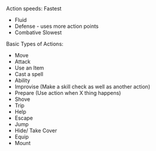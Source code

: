 Action speeds:
Fastest
- Fluid
- Defense - uses more action points
- Combative
Slowest

Basic Types of Actions:
- Move
- Attack
- Use an Item
- Cast a spell
- Ability
- Improvise (Make a skill check as well as another action)
- Prepare (Use action when X thing happens)
- Shove
- Trip
- Help
- Escape
- Jump
- Hide/ Take Cover
- Equip
- Mount
